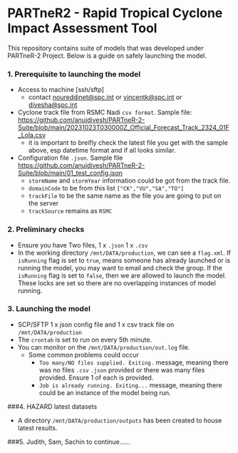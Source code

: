 # PARTneR2 - Rapid Tropical Cyclone Impact Assessment Tool
This repository contains suite of models that was developed under PARTneR-2 Project. Below is a guide on safely launching the model.

### 1. Prerequisite to launching the model
- Access to machine [ssh/sftp]
  - contact noureddinet@spc.int or vincentk@spc.int or divesha@spc.int
- Cyclone track file from RSMC Nadi `csv format`. Sample file: https://github.com/anujdivesh/PARTneR-2-Suite/blob/main/20231023T030000Z_Official_Forecast_Track_2324_01F_Lola.csv
  - it is important to breifly check the latest file you get with the sample above, esp datetime format and if all looks similar.
- Configuration file `.json`. Sample file https://github.com/anujdivesh/PARTneR-2-Suite/blob/main/01_test_config.json
  - `stormName` and `stormYear` information could be got from the track file.
  - `domainCode` to be from this list `["CK","VU","SA","TO"]`
  - `trackFile` to be the same name as the file you are going to put on the server
  - `trackSource` remains as `RSMC`

### 2. Preliminary checks
- Ensure you have Two files, 1 x `.json` 1 x `.csv`
- In the working directory `/mnt/DATA/production`, we can see a `flag.xml`. If `isRunning` flag is set to `true`, means someone has already launched or is running the model, you may want to email and check the group. If the `isRunning` flag is set to `false`, then we are allowed to launch the model. These locks are set so there are no overlapping instances of model running.

### 3. Launching the model
- SCP/SFTP 1 x json config file and 1 x csv track file on `/mnt/DATA/production`
- The `crontab` is set to run on every 5th minute.
- You can monitor on the `/mnt/DATA/production/out.log` file.
  - Some common problems could occur
    - `Too many/NO files supplied. Exiting.` message, meaning there was no files `.csv` `.json` provided or there was many files provided. Ensure 1 of each is provided.
    - `Job is already running. Exiting...` message, meaning there could be an instance of the model being run.

###4. HAZARD latest datasets
- A directory `/mnt/DATA/production/outputs` has been created to house latest results.

###5. Judith, Sam, Sachin to continue......

